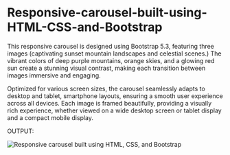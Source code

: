 # Responsive-carousel-built-using-HTML-CSS-and-Bootstrap
This responsive carousel is designed using Bootstrap 5.3, featuring three images (captivating sunset mountain landscapes and celestial scenes.) The vibrant colors of deep purple mountains, orange skies, and a glowing red sun create a stunning visual contrast, making each transition between images immersive and engaging.

Optimized for various screen sizes, the carousel seamlessly adapts to desktop and tablet, smartphone layouts, ensuring a smooth user experience across all devices. Each image is framed beautifully, providing a visually rich experience, whether viewed on a wide desktop screen or tablet display and a compact mobile display.

OUTPUT:

![Responsive carousel built using HTML, CSS, and Bootstrap](https://github.com/user-attachments/assets/a98125b2-17f8-4acf-b541-1c7e5ee97468)

